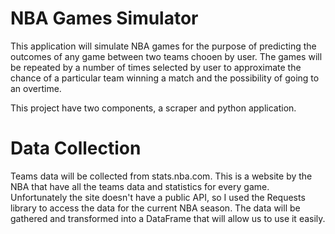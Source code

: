 # NBA Games Simulator

This application will simulate NBA games for the purpose of predicting the outcomes of any game between two teams chooen by user. The games will be repeated by a number of times selected by user to approximate the chance of a particular team winning a match and the possibility of going to an overtime. 

This project have two components, a scraper and python application.

# Data Collection 
Teams data will be collected from stats.nba.com. This is a website by the NBA that have all the teams data and statistics for every game. Unfortunately the site doesn't have a public API, so I used the Requests library to access the data for the current NBA season. The data will be gathered and transformed into a DataFrame that will allow us to use it easily.
